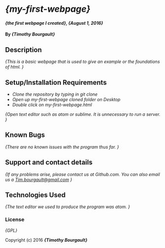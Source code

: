 # _{my-first-webpage}_

#### _{the first webpage I created}, {August 1, 2016}_

#### By _**{Timothy Bourgault}**_

## Description

_{This is a basic webpage that is used to give an example or the foundations of html.  }_

## Setup/Installation Requirements

* _Clone the repository by typing in git clone_
* _Open up my-first-webpage cloned folder on Desktop_
* _Double click on my-first-webpage.html_

_{Open text editor such as atom or sublime. It is unnecessary to run a server. }_

## Known Bugs

_{There are no known issues with the program thus far. }_

## Support and contact details

_{If any problems arise, please contact us at Github.com. You can also email us a Tim.bourgault@gmail.com }_

## Technologies Used

_{The text editor we used to produce the program was atom. }_

### License

*{GPL}*

Copyright (c) 2016 **_{Timothy Bourgault}_**
